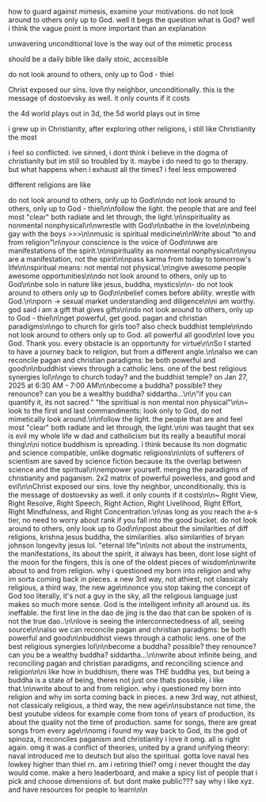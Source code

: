 how to guard against mimesis, examine your motivations. do not look around to others only up to God. well it begs the question what is God? well i think the vague point is more important than an explanation

unwavering unconditional love is the way out of the mimetic process

should be a daily bible like daily stoic, accessible


do not look around to others, only up to God - thiel

Christ exposed our sins. love thy neighbor, unconditionally. this is the message of dostoevsky as well. it only counts if it costs

the 4d world plays out in 3d, the 5d world plays out in time

i grew up in Christianity, after exploring other religions, i still like Christianity the most

i feel so conflicted. ive sinned, i dont think i believe in the dogma of christianity but im still so troubled by it. maybe i do need to go to therapy. but what happens when i exhaust all the times? i feel less empowered

different religions are like

do not look around to others, only up to God\n\ndo not look around to others, only up to God - thiel\n\nfollow the light. the people that are and feel most "clear" both radiate and let through, the light.\n\nspirituality as nonmental nonphysical\n\nwrestle with God\n\nbathe in the love\n\nbeing gay with the boys >>>\n\nmusic is spiritual medicine\n\nWrite about “to and from religion”\n\nyour conscience is the voice of God\n\nwe are manifestations of the spirit.\n\nspirituality as nonmental nonphysical\n\nyou are a manifestation, not the spirit\n\npass karma from today to tomorrow's life\n\nspiritual means: not mental not physical.\n\ngive awesome people awesome opportunities\n\ndo not look around to others, only up to God\n\nbe solo in nature like jesus, buddha, mystics\n\n- do not look around to others only up to God\n\nbelief comes before ability. wrestle with God.\n\nporn -> sexual market understanding and diligence\n\ni am worthy. god said i am a gift that gives gifts\n\ndo not look around to others, only up to God - thiel\n\nget powerful, get good. pagan and christian paradigms\n\ngo to church for girls too? also check buddhist temple\n\ndo not look around to others only up to God. all powerful all good\n\nI love you God. Thank you. every obstacle is an opportunity for virtue\n\nSo I started to have a journey back to religion, but from a different angle.\n\nalso we can reconcile pagan and christian paradigms: be both powerful and good\n\nbuddhist views through a catholic lens. one of the best religious synergies lol\n\ngo to church today? and the buddhist temple? on Jan 27, 2025 at 6:30 AM - 7:00 AM\n\nbecome a buddha? possible? they renounce? can you be a wealthy buddha? siddartha...\n\n"if you can quantify it, its not sacred." "the spiritiual is non mental non physical"\n\n~ look to the first and last commandments: look only to God, do not mimetically look around.\n\nfollow the light. the people that are and feel most "clear" both radiate and let through, the light.\n\ni was taught that sex is evil my whole life w dad and catholicism but its really a beautiful moral thing\n\ni notice buddhism is spreading. i think because its non dogmatic and science compatible, unlike dogmatic religions\n\nlots of sufferers of scientism are saved by science fiction because its the overlap between science and the spiritual\n\nempower yourself. merging the paradigms of christianity and paganism. 2x2 matrix of powerful powerless, and good and evil\n\nChrist exposed our sins. love thy neighbor, unconditionally. this is the message of dostoevsky as well. it only counts if it costs\n\n~ Right View, Right Resolve, Right Speech, Right Action, Right Livelihood, Right Effort, Right Mindfulness, and Right Concentration.\n\nas long as you reach the a-s tier, no need to worry about rank if you fall into the good bucket. do not look around to others, only look up to God\n\npost about the similarities of diff religions, krishna jesus buddha, the similarities. also similarities of bryan johnson longevity jesus lol. "eternal life"\n\nits not about the instruments, the manifestations, its about the spirit, it always has been, dont lose sight of the moon for the fingers, this is one of the oldest pieces of wisdom\n\nwrite about to and from religion. why i questioned my born into religion and why im sorta coming back in pieces. a new 3rd way, not athiest, not classicaly religious, a third way, the new age\n\nonce you stop taking the concept of God too literally, it's not a guy in the sky, all the religious language just makes so much more sense. God is the intelligent infinity all around us. its ineffable. the first line in the dao de jing is the dao that can be spoken of is not the true dao..\n\nlove is seeing the interconnectedness of all, seeing source\n\nalso we can reconcile pagan and christian paradigms: be both powerful and good\n\nbuddhist views through a catholic lens. one of the best religious synergies lol\n\nbecome a buddha? possible? they renounce? can you be a wealthy buddha? siddartha...\n\nwrite about infinite being, and reconciling pagan and christian paradigms, and reconciling science and religion\n\ni like how in buddhism, there was THE buddha yes, but being a buddha is a state of being, theres not just one thats possible, i like that.\n\nwrite about to and from religion. why i questioned my born into religion and why im sorta coming back in pieces. a new 3rd way, not athiest, not classicaly religious, a third way, the new age\n\nsubstance not time, the best youtube videos for example come from tons of years of production, its about the quality not the time of production. same for songs, there are great songs from every age\n\nomg i found my way back to God, its the god of spinoza, it reconciles paganism and christianity i love it omg. all is right again. omg it was a conflict of theories, united by a grand unifying theory: naval introduced me to deutsch but also the spiritual. gotta love naval hes lowkey higher than thiel rn. am i retiring thiel? omg i never thought the day would come. make a hero leaderboard, and make a spicy list of people that i pick and choose dimensions of. but dont make public??? say why i like xyz. and have resources for people to learn\n\n